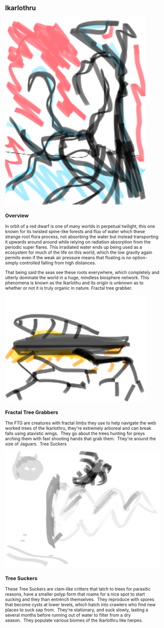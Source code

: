 ## Ikarlothru

![Twilight World](/Stellar_Abyss_Setting_Bible/Photo_Directory/Ikarlothru.png "Twilight World")


### Overview

In orbit of a red dwarf is one of many worlds in perpetual twilight, this one known for its twisted spine-like forests and flux of water which these strange root flora process, not absorbing the water but instead transporting it upwards around around while relying on radiation absorption from the periodic super flares.  This irradiated water ends up being used as a ecosystem for much of the life on this world, which the low gravity again permits even if the weak air pressure means that floating is no option- simply controlled falling from high distances.

That being said the seas see these roots everywhere, which completely and utterly dominate the world in a huge, mindless biosphere network.  This phenomena is known as the Ikarlothu and its origin is unknown as to whether or not it is truly organic in nature.
Fractal tree grabber.

![Fractal Predator](/Stellar_Abyss_Setting_Bible/Photo_Directory/FractalPredator.png "Fractal Predator")


### Fractal Tree Grabbers

The FTG are creatures with fractal limbs they use to help navigate the web worked trees of the Ikarlothru, they're extremely arboreal and can break falls using atavistic wings.  They go about the trees hunting for preys arching them with fast shooting hands that grab them.  They're around the size of Jaguars. 
Tree Suckers

![Tree Parasite](/Stellar_Abyss_Setting_Bible/Photo_Directory/Tree_Suckers.png "Tree Parasite")

### Tree Suckers

These Tree Suckers are clam-like critters that latch to trees for parasitic reasons, have a smaller polyp form that roams for a nice spot to start sucking and they than entrench themselves.  They reproduce with spores that become cysts at lower levels, which hatch into crawlers who find new places to suck sap from.  They're stationary, and suck slowly, lasting a several months before running out of water to filter from a dry season.  They populate various biomes of the Ikarlothru like herpes.
